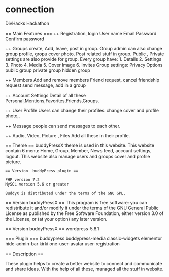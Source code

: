# connection
DivHacks Hackathon

== Main Features ===
++ Registration, login
   User name
   Email 
   Password
   Confirm password


++ Groups
   create, Add, leave, post in group.
   Group admin can also change group profile, gropu cover photo.
   Post related stuff in group.
   Public , Private settings are also provide for group.
   Every group have:
        1. Details
        2. Settings
        3. Photo
        4. Media
        5. Cover Image
        6. Invites
   Group settings:
       Privacy Options
           public group
           private group
           hidden group
     

++ Members
   Add and remove members
   Friend request, cancel friendship request
   send message, add in a group
   
   
++ Account Settings
   Detail of all these Personal,Mentions,Favorites,Friends,Groups.
   
   
++ User Profile
   Users can change their profiles. 
   change cover and profile photo,.
   
++ Message
   people can send messages to each other.
   
   
++ Audio, Video, Picture , Files
   Add all these in their profile.


 == Theme ==
  buddyPressX theme is used in this website. 
  This website contain 6 menu: Home, Group, Member, News feed, account settings, logout.
  This website also manage users and groups cover and profile picture.
  
    == Version  buddyPress plugin ==
    
    PHP version 7.2 
    MySQL version 5.6 or greater
    
    BuddyX is distributed under the terms of the GNU GPL.
    
    
   == Version buddyPressX ==
   This program is free software: you can redistribute it and/or modify
   it under the terms of the GNU General Public License as published by
   the Free Software Foundation, either version 3.0 of the License, or
   (at your option) any later version.
   
   == Version buddyPressX ==
     wordpress-5.8.1

=== Plugin ===
      buddypress
      buddypress-media
      classic-widgets
      elementor
      hide-admin-bar
      kirki
      one-user-avatar
      user-registration
 
 
  == Description ==
   
  These plugin helps to create a better website to connect and communicate and share ideas. 
  With the help of all these, managed all the stuff in website. 
 
  
 
  
 
   
    
